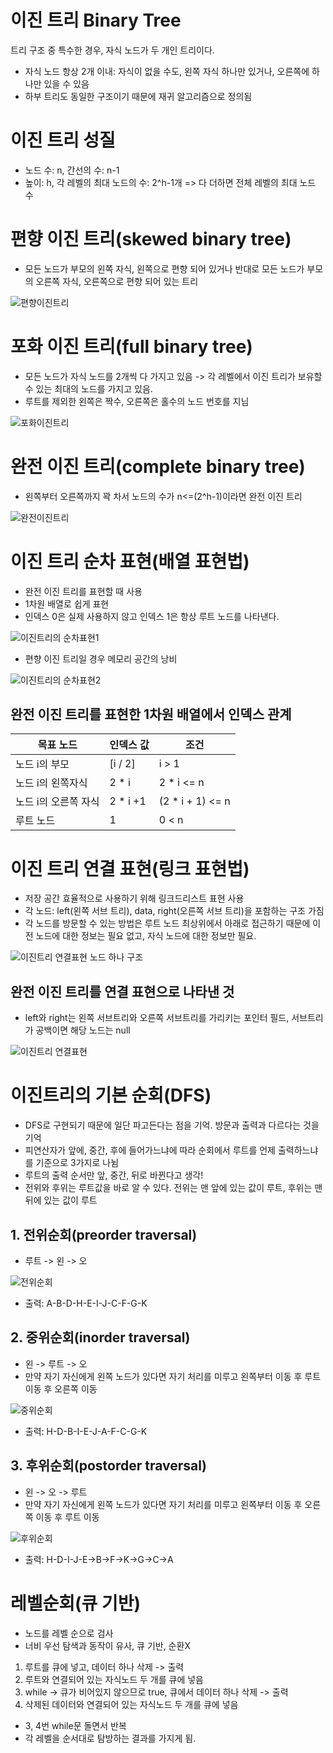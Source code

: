 # 이진 트리 Binary Tree

트리 구조 중 특수한 경우, 자식 노드가 두 개인 트리이다.

- 자식 노드 항상 2개 이내: 자식이 없을 수도, 왼쪽 자식 하나만 있거나, 오른쪽에 하나만 있을 수 있음
- 하부 트리도 동일한 구조이기 때문에 재귀 알고리즘으로 정의됨

# 이진 트리 성질

- 노드 수: n, 간선의 수: n-1
- 높이: h, 각 레벨의 최대 노드의 수: 2^h-1개 => 다 더하면 전체 레벨의 최대 노드 수

# 편향 이진 트리(skewed binary tree)

- 모든 노드가 부모의 왼쪽 자식, 왼쪽으로 편향 되어 있거나
  반대로 모든 노드가 부모의 오른쪽 자식, 오른쪽으로 편향 되어 있는 트리
  
![편향이진트리](https://user-images.githubusercontent.com/70371342/222063551-5d4fadf4-4fb8-47df-80b6-055ace9be8a3.png)


# 포화 이진 트리(full binary tree)

- 모든 노드가 자식 노드를 2개씩 다 가지고 있음 -> 각 레벨에서 이진 트리가 보유할 수 있는 최대의 노드를 가지고 있음.
- 루트를 제외한 왼쪽은 짝수, 오른쪽은 홀수의 노드 번호를 지님

![포화이진트리](https://user-images.githubusercontent.com/70371342/222063572-2c1da369-3fa3-4754-81d1-2d8d2ec8bbce.png)


# 완전 이진 트리(complete binary tree)

- 왼쪽부터 오른쪽까지 꽉 차서 노드의 수가 n<=(2^h-1)이라면 완전 이진 트리

![완전이진트리](https://user-images.githubusercontent.com/70371342/222063584-332f2f71-f566-4419-beb5-4d3487c1e05f.png)


# 이진 트리 순차 표현(배열 표현법)

- 완전 이진 트리를 표현할 때 사용
- 1차원 배열로 쉽게 표현
- 인덱스 0은 실제 사용하지 않고 인덱스 1은 항상 루트 노드를 나타낸다.

![이진트리의 순차표현1](https://user-images.githubusercontent.com/70371342/222063609-cca33792-3959-4698-83cc-c2aa991c9b89.png)

- 편향 이진 트리일 경우 메모리 공간의 낭비

![이진트리의 순차표현2](https://user-images.githubusercontent.com/70371342/222063629-9084b023-e358-47b1-935f-dd2630f265dd.png)


## 완전 이진 트리를 표현한 1차원 배열에서 인덱스 관계

| 목표 노드            | 인덱스 값 | 조건              |
| -------------------- | --------- | ----------------- |
| 노드 i의 부모        | [i / 2]   | i > 1             |
| 노드 i의 왼쪽자식    | 2 \* i    | 2 \* i <= n       |
| 노드 i의 오른쪽 자식 | 2 \* i +1 | (2 \* i + 1) <= n |
| 루트 노드            | 1         | 0 < n             |

# 이진 트리 연결 표현(링크 표현법)

- 저장 공간 효율적으로 사용하기 위해 링크드리스트 표현 사용
- 각 노드: left(왼쪽 서브 트리), data, right(오른쪽 서브 트리)을 포함하는 구조 가짐
- 각 노드를 방문할 수 있는 방법은 루트 노드 최상위에서 아래로 접근하기 때문에 이전 노드에 대한 정보는 필요 없고, 자식 노드에 대한 정보만 필요.

![이진트리 연결표현 노드 하나 구조](https://user-images.githubusercontent.com/70371342/222063655-3b0a070f-2ac2-434c-b7e6-8679f720c97a.png)


## 완전 이진 트리를 연결 표현으로 나타낸 것

- left와 right는 왼쪽 서브트리와 오른쪽 서브트리를 가리키는 포인터 필드, 서브트리가 공백이면 해당 노드는 null

![이진트리 연결표현](https://user-images.githubusercontent.com/70371342/222063680-ef016c57-65b0-4bf5-86fe-a44d07d4b3dd.png)


# 이진트리의 기본 순회(DFS)

- DFS로 구현되기 때문에 일단 파고든다는 점을 기억. 방문과 출력과 다르다는 것을 기억
- 피연산자가 앞에, 중간, 후에 들어가느냐에 따라 순회에서 루트를 언제 출력하느냐를 기준으로 3가지로 나뉨
- 루트의 출력 순서만 앞, 중간, 뒤로 바뀐다고 생각!
- 전위와 후위는 루트값을 바로 알 수 있다. 전위는 맨 앞에 있는 값이 루트, 후위는 맨 뒤에 있는 값이 루트

## 1. 전위순회(preorder traversal)

- 루트 -> 왼 -> 오

![전위순회](https://user-images.githubusercontent.com/70371342/222063709-03d4178b-e30e-4e8a-b1c3-9916ed1807f6.png)

- 출력: A-B-D-H-E-I-J-C-F-G-K

## 2. 중위순회(inorder traversal)

- 왼 -> 루트 -> 오
- 만약 자기 자신에게 왼쪽 노드가 있다면 자기 처리를 미루고 왼쪽부터 이동 후 루트 이동 후 오른쪽 이동

![중위순회](https://user-images.githubusercontent.com/70371342/222063725-138d74e5-1a28-4736-b489-5464396d1c51.png)

- 출력: H-D-B-I-E-J-A-F-C-G-K

## 3. 후위순회(postorder traversal)

- 왼 -> 오 -> 루트
- 만약 자기 자신에게 왼쪽 노드가 있다면 자기 처리를 미루고 왼쪽부터 이동 후 오른쪽 이동 후 루트 이동

![후위순회](https://user-images.githubusercontent.com/70371342/222063741-d72ce9c8-b2aa-413e-99de-5d2c5c9b0f37.png)

- 출력: H-D-I-J-E->B->F->K->G->C->A

# 레벨순회(큐 기반)

- 노드를 레벨 순으로 검사
- 너비 우선 탐색과 동작이 유사, 큐 기반, 순환X

1. 루트를 큐에 넣고, 데이터 하나 삭제 -> 출력
2. 루트와 연결되어 있는 자식노드 두 개를 큐에 넣음
3. while -> 큐가 비어있지 않으므로 true, 큐에서 데이터 하나 삭제 -> 출력
4. 삭제된 데이터와 연결되어 있는 자식노드 두 개를 큐에 넣음

- 3, 4번 while문 돌면서 반복
- 각 레벨을 순서대로 탐방하는 결과를 가지게 됨.
